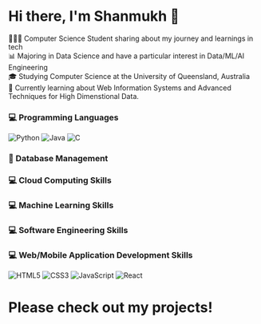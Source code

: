 # Hi there, I'm Shanmukh 👋

👩🏻‍💻 Computer Science Student sharing about my journey and learnings in tech<br/>
:bar_chart:  Majoring in Data Science and have a particular interest in Data/ML/AI Engineering<br/> 
:mortar_board: Studying Computer Science at the University of Queensland, Australia<br/>
💭 Currently learning about Web Information Systems and Advanced Techniques for High Dimenstional Data. <br/>

### 💻 Programming Languages
![Python](https://img.shields.io/badge/python-3670A0?style=for-the-badge&logo=python&logoColor=ffdd54)
![Java](https://img.shields.io/badge/java-%23ED8B00.svg?style=for-the-badge&logo=openjdk&logoColor=white)
![C](https://img.shields.io/badge/c-%2300599C.svg?style=for-the-badge&logo=c&logoColor=white)<br/>

### :file_folder: Database Management

### 💻 Cloud Computing Skills

### 💻 Machine Learning Skills

### 💻 Software Engineering Skills

### 💻 Web/Mobile Application Development Skills
![HTML5](https://img.shields.io/badge/html5-%23E34F26.svg?style=for-the-badge&logo=html5&logoColor=white)
![CSS3](https://img.shields.io/badge/css3-%231572B6.svg?style=for-the-badge&logo=css3&logoColor=white)
![JavaScript](https://img.shields.io/badge/javascript-%23323330.svg?style=for-the-badge&logo=javascript&logoColor=%23F7DF1E)
![React](https://img.shields.io/badge/react-%2320232a.svg?style=for-the-badge&logo=react&logoColor=%2361DAFB)


# Please check out my projects!


